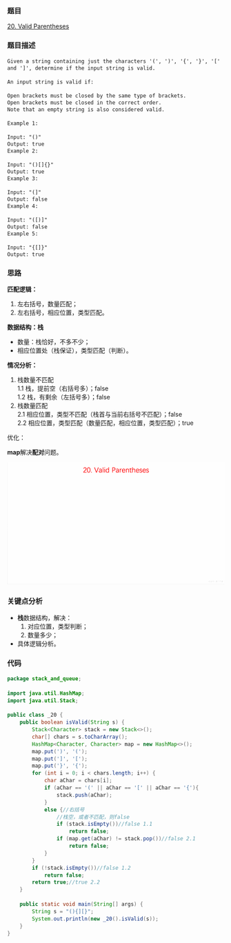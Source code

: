 ### 题目
[20. Valid Parentheses](https://leetcode.com/problems/valid-parentheses/)

### 题目描述
```
Given a string containing just the characters '(', ')', '{', '}', '[' and ']', determine if the input string is valid.

An input string is valid if:

Open brackets must be closed by the same type of brackets.
Open brackets must be closed in the correct order.
Note that an empty string is also considered valid.

Example 1:

Input: "()"
Output: true
Example 2:

Input: "()[]{}"
Output: true
Example 3:

Input: "(]"
Output: false
Example 4:

Input: "([)]"
Output: false
Example 5:

Input: "{[]}"
Output: true
```

### 思路

**匹配逻辑：**

1. 左右括号，数量匹配；
2. 左右括号，相应位置，类型匹配。

**数据结构：栈**

* 数量：栈恰好，不多不少；
* 相应位置处（栈保证），类型匹配（判断）。

**情况分析：**

1. 栈数量不匹配  
	1.1 栈，提前空（右括号多）；false  
	1.2 栈，有剩余（左括号多）；false
2. 栈数量匹配  
	2.1 相应位置，类型不匹配（栈首与当前右括号不匹配）；false  
	2.2 相应位置，类型匹配（数量匹配，相应位置，类型匹配）；true 
	
优化：

**map**解决**配对**问题。

![pic](https://github.com/zhangbotong/LeetCode/blob/master/assets/20.gif)
	
### 关键点分析
* **栈**数据结构，解决：
	1. 对应位置，类型判断；
	2. 数量多少；
* 具体逻辑分析。

### 代码
```java
package stack_and_queue;

import java.util.HashMap;
import java.util.Stack;

public class _20 {
    public boolean isValid(String s) {
        Stack<Character> stack = new Stack<>();
        char[] chars = s.toCharArray();
        HashMap<Character, Character> map = new HashMap<>();
        map.put(')', '(');
        map.put(']', '[');
        map.put('}', '{');
        for (int i = 0; i < chars.length; i++) {
            char aChar = chars[i];
            if (aChar == '(' || aChar == '[' || aChar == '{'){
                stack.push(aChar);
            }
            else {//右括号
                //栈空，或者不匹配，则false
                if (stack.isEmpty())//false 1.1
                    return false;
                if (map.get(aChar) != stack.pop())//false 2.1
                    return false;
            }
        }
        if (!stack.isEmpty())//false 1.2
            return false;
        return true;//true 2.2
    }

    public static void main(String[] args) {
        String s = "(){][}";
        System.out.println(new _20().isValid(s));
    }
}
```